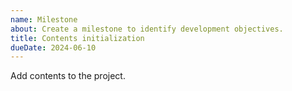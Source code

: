 ```yaml
---
name: Milestone
about: Create a milestone to identify development objectives.
title: Contents initialization
dueDate: 2024-06-10
---
```


Add contents to the project.

